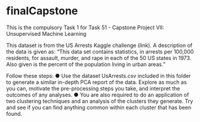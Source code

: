 # finalCapstone
This is the compulsory Task 1 for Task 51 - Capstone Project VII: Unsupervised Machine Learning

This dataset is from the US Arrests Kaggle challenge (link). A description of the
data is given as: “This data set contains statistics, in arrests per 100,000 residents,
for assault, murder, and rape in each of the 50 US states in 1973. Also given is the
percent of the population living in urban areas.”

Follow these steps:
● Use the dataset UsArrests.csv included in this folder to generate a similar
in-depth PCA report of the data. Explore as much as you can, motivate the
pre-processing steps you take, and interpret the outcomes of any analyses.
● You are also required to do an application of two clustering techniques and
an analysis of the clusters they generate. Try and see if you can find anything
common within each cluster that has been found.
